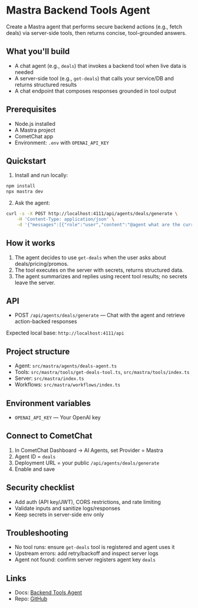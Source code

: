 # Mastra Backend Tools Agent

Create a Mastra agent that performs secure backend actions (e.g., fetch deals) via server-side tools, then returns concise, tool-grounded answers.

## What you'll build

- A chat agent (e.g., `deals`) that invokes a backend tool when live data is needed
- A server-side tool (e.g., `get-deals`) that calls your service/DB and returns structured results
- A chat endpoint that composes responses grounded in tool output

## Prerequisites

- Node.js installed
- A Mastra project
- CometChat app
- Environment: `.env` with `OPENAI_API_KEY`

## Quickstart

1. Install and run locally:

```bash
npm install
npx mastra dev
```

2) Ask the agent:

```bash
curl -s -X POST http://localhost:4111/api/agents/deals/generate \
	-H 'Content-Type: application/json' \
	-d '{"messages":[{"role":"user","content":"@agent what are the current deals?"}]}'
```

## How it works

1) The agent decides to use `get-deals` when the user asks about deals/pricing/promos.
2) The tool executes on the server with secrets, returns structured data.
3) The agent summarizes and replies using recent tool results; no secrets leave the server.

## API

- POST `/api/agents/deals/generate` — Chat with the agent and retrieve action-backed responses

Expected local base: `http://localhost:4111/api`

## Project structure

- Agent: `src/mastra/agents/deals-agent.ts`
- Tools: `src/mastra/tools/get-deals-tool.ts`, `src/mastra/tools/index.ts`
- Server: `src/mastra/index.ts`
- Workflows: `src/mastra/workflows/index.ts`

## Environment variables

- `OPENAI_API_KEY` — Your OpenAI key

## Connect to CometChat

1) In CometChat Dashboard → AI Agents, set Provider = Mastra
2) Agent ID = `deals`
3) Deployment URL = your public `/api/agents/deals/generate`
4) Enable and save

## Security checklist

- Add auth (API key/JWT), CORS restrictions, and rate limiting
- Validate inputs and sanitize logs/responses
- Keep secrets in server-side env only

## Troubleshooting

- No tool runs: ensure `get-deals` tool is registered and agent uses it
- Upstream errors: add retry/backoff and inspect server logs
- Agent not found: confirm server registers agent key `deals`

## Links

- Docs: [Backend Tools Agent](https://cometchat-22654f5b-docs-navigation.mintlify.app/ai-agents/mastra-backend-tools-agent)
- Repo: [GitHub](https://github.com/cometchat/ai-agent-mastra-examples/tree/main/mastra-backend-tools-agent)
